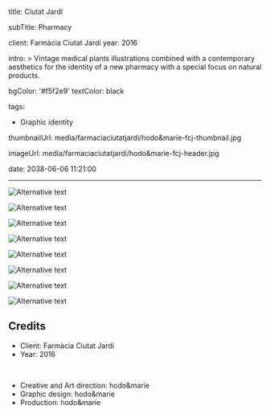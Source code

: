 title: Ciutat Jardí

subTitle: Pharmacy

client: Farmàcia Ciutat Jardí
year: 2016

intro: >
  Vintage medical plants illustrations combined with a contemporary aesthetics for the identity of a new pharmacy with a special focus on natural products.

bgColor: '#f5f2e9'
textColor: black

tags:
  - Graphic identity

thumbnailUrl: media/farmaciaciutatjardi/hodo&marie-fcj-thumbnail.jpg

imageUrl: media/farmaciaciutatjardi/hodo&marie-fcj-header.jpg

date: 2038-06-06 11:21:00



---

<div class="gallery gallery-2">

![Alternative text](/media/farmaciaciutatjardi/hodo&marie-fcj-1.jpg)

![Alternative text](/media/farmaciaciutatjardi/hodo&marie-fcj-2.jpg)
</div>

<div class="gallery gallery-3">

![Alternative text](/media/farmaciaciutatjardi/hodo&marie-fcj-3.jpg)

![Alternative text](/media/farmaciaciutatjardi/hodo&marie-fcj-4.jpg)

![Alternative text](/media/farmaciaciutatjardi/hodo&marie-fcj-5.jpg)
</div>

<div class="gallery gallery-2">

![Alternative text](/media/farmaciaciutatjardi/hodo&marie-fcj-6.jpg)

![Alternative text](/media/farmaciaciutatjardi/hodo&marie-fcj-7.jpg)
</div>

<div class="gallery gallery-1">

![Alternative text](/media/farmaciaciutatjardi/hodo&marie-fcj-8.jpg)
</div>

## Credits

* Client: Farmàcia Ciutat Jardí
* Year: 2016  

<br>

* Creative and Art direction: hodo&marie
* Graphic design: hodo&marie
* Production: hodo&marie

